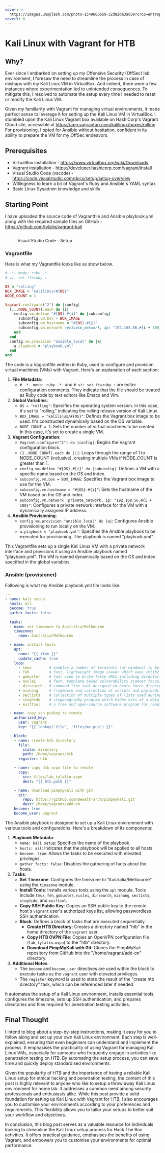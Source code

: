 ```yaml
---
cover: >-
  https://images.unsplash.com/photo-1549605659-32d82da3a059?crop=entropy&cs=srgb&fm=jpg&ixid=M3wxOTcwMjR8MHwxfHNlYXJjaHw0fHxrYWxpJTIwTGludXh8ZW58MHx8fHwxNzA5NDQxNzUxfDA&ixlib=rb-4.0.3&q=85
coverY: 0
---
```


# Kali Linux with Vagrant for HTB

## Why?

Ever since I embarked on setting up my Offensive Security (OffSec) lab environment, I foresaw the need to streamline the process in case of mishaps with my Kali Linux VM in VirtualBox. And indeed, there were a few instances where experimentation led to unintended consequences. To mitigate this, I resolved to automate the setup every time I needed to reset or modify the Kali Linux VM.

Given my familiarity with Vagrant for managing virtual environments, it made perfect sense to leverage it for setting up the Kali Linux VM in VirtualBox. I stumbled upon the Kali Linux Vagrant box available on HashiCorp's Vagrant Cloud site, accessible at https://app.vagrantup.com/kalilinux/boxes/rolling. For provisioning, I opted for Ansible without hesitation, confident in its ability to prepare the VM for my OffSec endeavors.

## Prerequisites

* VirtualBox installation - https://www.virtualbox.org/wiki/Downloads
* Vagrant installation - https://developer.hashicorp.com/vagrant/install
* Visual Studio Code (vscode) - https://code.visualstudio.com/docs/setup/setup-overview
* Willingness to learn a bit of Vagrant's Ruby and Ansible's YAML syntax
* Basic Linux Sysadmin knowledge and skills

## Starting Point

I have uploaded the source code of Vagrantfile and Ansible playbook.yml along with the required sample files on GitHub - https://github.com/tylalin/vagrant-kali

<figure><img src="../.gitbook/assets/2024-03-03_20-14.png" alt=""><figcaption><p>Visual Studio Code - Setup</p></figcaption></figure>

### Vagrantfile

Here is what my Vagrantfile looks like as show below.

```ruby
# -*- mode: ruby -*- 
# vi: set ft=ruby :

OS = "rolling"
BOX_IMAGE = "kalilinux/#{OS}"
NODE_COUNT = 1

Vagrant.configure("2") do |config|
  (1..NODE_COUNT).each do |i|     
    config.vm.define "#{OS}-#{i}" do |subconfig|       
      subconfig.vm.box = BOX_IMAGE       
      subconfig.vm.hostname = "#{OS}-#{i}"
      subconfig.vm.network :private_network, ip: "192.168.56.#{i + 100}"     
    end
  end 
  config.vm.provision "ansible_local" do |a|
    a.playbook = "playbook.yml"
  end  
end
```

The code is a Vagrantfile written in Ruby, used to configure and provision virtual machines (VMs) with Vagrant. Here's an explanation of each section:

1. **File Metadata**:
   * `# -*- mode: ruby -*-` and `# vi: set ft=ruby :` are editor configuration comments. They indicate that the file should be treated as Ruby code by text editors like Emacs and Vim.
2. **Global Variables**:
   * `OS = "rolling"`: Specifies the operating system version. In this case, it's set to "rolling," indicating the rolling release version of Kali Linux.
   * `BOX_IMAGE = "kalilinux/#{OS}"`: Defines the Vagrant box image to be used. It's constructed dynamically based on the OS variable.
   * `NODE_COUNT = 1`: Sets the number of virtual machines to be created. In this case, it's set to create a single VM.
3. **Vagrant Configuration**:
   * `Vagrant.configure("2") do |config|`: Begins the Vagrant configuration block.
   * `(1..NODE_COUNT).each do |i|`: Loops through the range of 1 to NODE\_COUNT (inclusive), creating multiple VMs if NODE\_COUNT is greater than 1.
   * `config.vm.define "#{OS}-#{i}" do |subconfig|`: Defines a VM with a specific name based on the OS and index.
   * `subconfig.vm.box = BOX_IMAGE`: Specifies the Vagrant box image to use for the VM.
   * `subconfig.vm.hostname = "#{OS}-#{i}"`: Sets the hostname of the VM based on the OS and index.
   * `subconfig.vm.network :private_network, ip: "192.168.56.#{i + 100}"`: Configures a private network interface for the VM with a dynamically assigned IP address.
4. **Ansible Provisioning**:
   * `config.vm.provision "ansible_local" do |a|`: Configures Ansible provisioning to run locally on the VM.
   * `a.playbook = "playbook.yml"`: Specifies the Ansible playbook to be executed for provisioning. The playbook is named "playbook.yml".

This Vagrantfile sets up a single Kali Linux VM with a private network interface and provisions it using an Ansible playbook named "playbook.yml". The VM is named dynamically based on the OS and index specified in the global variables.

### Ansible (provisioner)

Following is what my Ansible playbook.yml file looks like.

```yaml
---
- name: kali setup
  hosts: all
  become: true
  gather_facts: false
  
  tasks:
  - name: set timezone to Australia/Melbourne
    timezone:
      name: Australia/Melbourne

  - name: install tools
    apt:
      name: "{{ item }}"
      update_cache: true
    loop:
      - tmux        # enables a number of terminals (or windows) to be accessed and controlled from a single terminal like screen
      - feh         # fast, lightweight image viewer which uses imlib2
      - gobuster    # tool used to brute-force URIs including directories and files as well as DNS subdomains
      - nuclei      # fast, template based vulnerability scanner focusing on extensive configurability, massive extensibility and ease of use
      - dirsearch   # command-line tool designed to brute force directories and files in webservers
      - nishang     # framework and collection of scripts and payloads which enables usage of PowerShell for offensive security and post exploitation during Penetration Tests
      - seclists    # collection of multiple types of lists used during security assessments
      - steghide    # steganography program which hides bits of a data file in some of the least significant bits of another file in such a way that the existence of the data file is not visible and cannot be proven.
      - exiftool    # a free and open-source software program for reading, writing, and manipulating image, audio, video, and PDF metadata. 

  - name: copy ssh pubkey to remote 
    authorized_key:
      user: vagrant
      key: "{{ lookup('file', 'files/me.pub') }}"

  - block:
    - name: create htb directory 
      file:
        state: directory
        path: /home/vagrant/htb
      register: htb

    - name: copy htb ovpn file to remote
      copy: 
        src: files/lab_tylalin.ovpn
        dest: "{{ htb.path }}"

    - name: download pimpmykali with git
      git:
        repo: https://github.com/Dewalt-arch/pimpmykali.git
        dest: /home/vagrant/add-on
    become: true
    become_user: vagrant
```

The Ansible playbook is designed to set up a Kali Linux environment with various tools and configurations. Here's a breakdown of its components:

1. **Playbook Metadata**:
   * `name: kali setup`: Specifies the name of the playbook.
   * `hosts: all`: Indicates that the playbook will be applied to all hosts.
   * `become: true`: Allows the tasks to be executed with elevated privileges.
   * `gather_facts: false`: Disables the gathering of facts about the hosts.
2. **Tasks**:
   * **Set Timezone**: Configures the timezone to "Australia/Melbourne" using the `timezone` module.
   * **Install Tools**: Installs various tools using the `apt` module. Tools include `tmux`, `feh`, `gobuster`, `nuclei`, `dirsearch`, `nishang`, `seclists`, `steghide`, and `exiftool`.
   * **Copy SSH Public Key**: Copies an SSH public key to the remote host's `vagrant` user's authorized keys list, allowing passwordless SSH authentication.
   * **Block**: Defines a block of tasks that are executed sequentially.
     * **Create HTB Directory**: Creates a directory named "htb" in the home directory of the `vagrant` user.
     * **Copy HTB OVPN File**: Copies an OpenVPN configuration file (`lab_tylalin.ovpn`) to the "htb" directory.
     * **Download PimpMyKali with Git**: Clones the PimpMyKali repository from GitHub into the "/home/vagrant/add-on" directory.
3. **Additional Notes**:
   * The `become` and `become_user` directives are used within the block to execute tasks as the `vagrant` user with elevated privileges.
   * The `register` keyword is used to store the result of the "create htb directory" task, which can be referenced later if needed.

It automates the setup of a Kali Linux environment, installs essential tools, configures the timezone, sets up SSH authentication, and prepares directories and files required for penetration testing activities.

## Final Thought

I intend to blog about a step-by-step instructions, making it easy for you to follow along and set up your own Kali Linux environment. Each step is well-explained, ensuring that even beginners can understand and implement the process. It emphasises the practicality of using Vagrant for managing Kali Linux VMs, especially for someone who frequently engage in activities like penetration testing on HTB. By automating the setup process, you can save time and quickly deploy standardised environments.

Given the popularity of HTB and the importance of having a reliable Kali Linux setup for ethical hacking and penetration testing, the content of this post is highly relevant to anyone who like to setup a throw away Kali Linux environment for home lab. It addresses a common need among security professionals and enthusiasts alike. While this post provide a solid foundation for setting up Kali Linux with Vagrant for HTB, I also encourages you to customise your environments according to your preferences and requirements. This flexibility allows you to tailor your setups to better suit your workflow and objectives.

In conclusion, this blog post serves as a valuable resource for individuals looking to streamline the Kali Linux setup process for Hack The Box activities. It offers practical guidance, emphasises the benefits of using Vagrant, and empowers you to customise your environments for optimal performance.
